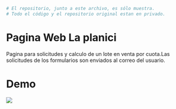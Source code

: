```bash
# El repositorio, junto a este archivo, es sólo muestra. 
# Todo el código y el repositorio original estan en privado.
```
# Pagina Web La planici
Pagina para solicitudes y calculo de un lote en venta por cuota.Las solicitudes de los formularios son enviados al correo del usuario.

# Demo
<p align="left"> 
 <img src="/demo.gif"/>
</p>
